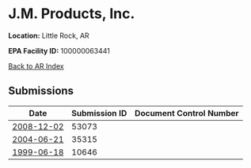# J.M. Products, Inc.

**Location:** Little Rock, AR

**EPA Facility ID:** 100000063441

[Back to AR Index](../../index.md)

## Submissions

| Date | Submission ID | Document Control Number |
|------|--------------|-------------------------|
| [2008-12-02](submissions/53073.md) | 53073 |  |
| [2004-06-21](submissions/35315.md) | 35315 |  |
| [1999-06-18](submissions/10646.md) | 10646 |  |
